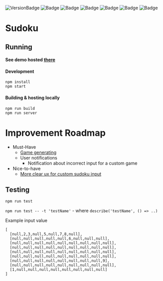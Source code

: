 ![VersionBadge](https://img.shields.io/badge/Version-1.0.0-success)
![Badge](https://img.shields.io/badge/React-blue)
![Badge](https://img.shields.io/badge/Typescript-9cf)
![Badge](https://img.shields.io/badge/Scss-9cf)
![Badge](https://img.shields.io/badge/lodash-9cf)
![Badge](https://img.shields.io/badge/MaterialUI-blueviolet)
![Badge](https://img.shields.io/badge/Jest-green)

# Sudoku

## Running

#### See demo hosted [there](https://arkadiuszpasek.github.io/sudoku)

#### Development

```
npm install
npm start
```

#### Building & hosting locally

```
npm run build
npm run server
```

# Improvement Roadmap

- Must-Have
  - [Game generating](https://github.com/arkadiuszpasek/sudoku/issues/1)
  - User notifications
    - Notification about incorrect input for a custom game
- Nice-to-have
  - [More clear ux for custom sudoku input](https://github.com/arkadiuszpasek/sudoku/issues/2)

## Testing

`npm run test`

`npm run test -- -t 'testName'` - where `describe('testName', () => ..)`

Example input value

```
[
  [null,2,3,null,5,null,7,8,null],
  [null,null,null,null,null,6,null,null,null],
  [null,null,null,null,null,null,null,null,null],
  [null,null,null,null,null,null,null,null,null],
  [null,null,null,null,null,null,null,null,null],
  [null,null,null,null,null,null,null,null,null],
  [null,null,null,null,null,null,null,null,9],
  [null,null,null,null,null,null,null,null,null],
  [1,null,null,null,null,null,null,null,null]
]
```

